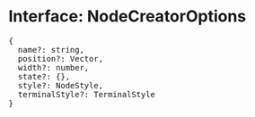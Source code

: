 # Interface: NodeCreatorOptions

<pre>
{
  name?: string,
  position?: <Ref to="../classes/vector">Vector</Ref>,
  width?: number,
  state?: {},
  style?: <Ref to="./node-style">NodeStyle</Ref>,
  terminalStyle?: <Ref to="./terminal-style">TerminalStyle</Ref>
}
</pre>
